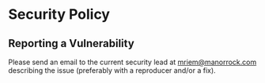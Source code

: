 # Security Policy

## Reporting a Vulnerability

Please send an email to the current security lead at mriem@manorrock.com
describing the issue (preferably with a reproducer and/or a fix).
